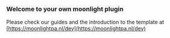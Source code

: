 ### Welcome to your own moonlight plugin
Please check our guides and the introduction to the template at [https://moonlightpa.nl/dev](https://moonlightpa.nl/dev)